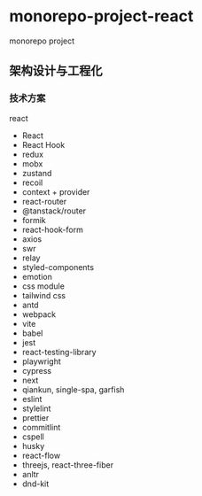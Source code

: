 # monorepo-project-react

monorepo project

## 架构设计与工程化

### 技术方案

react

- React
- React Hook
- redux
- mobx
- zustand
- recoil
- context + provider
- react-router
- @tanstack/router
- formik
- react-hook-form
- axios
- swr
- relay
- styled-components
- emotion
- css module
- tailwind css
- antd
- webpack
- vite
- babel
- jest
- react-testing-library
- playwright
- cypress
- next
- qiankun, single-spa, garfish
- eslint
- stylelint
- prettier
- commitlint
- cspell
- husky
- react-flow
- threejs, react-three-fiber
- anltr
- dnd-kit
